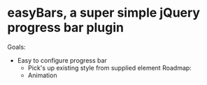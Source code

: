 easyBars, a super simple jQuery progress bar plugin
===================================================

Goals:
- Easy to configure progress bar
    - Pick's up existing style from supplied element 
Roadmap:
  * Animation
  